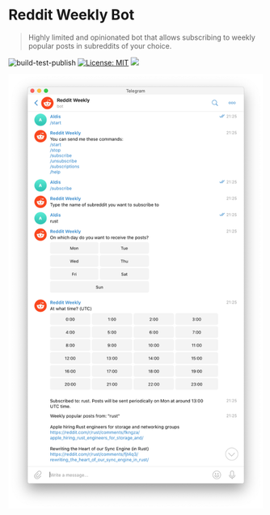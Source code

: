 # Reddit Weekly Bot
> Highly limited and opinionated bot that allows subscribing to weekly popular posts in subreddits of your choice.

![build-test-publish](https://github.com/aldis-ameriks/reddit-bot/workflows/build-test-publish/badge.svg)
[![License: MIT](https://img.shields.io/badge/License-MIT-yellow.svg)](https://opensource.org/licenses/MIT)
[![](https://img.shields.io/badge/telegram-t.me%2Fredditweeklybot-blueviolet)](https://t.me/redditweeklybot)


<p align="center">
  <img src="bot.png" width="668">
</p>
